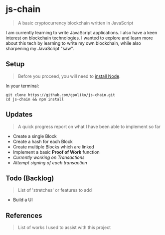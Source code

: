 # js-chain
> A basic cryptocurrency blockchain written in JavaScript

I am currently learning to write JavaScript applications. I also have a keen interest on blockchain technologies. I wanted to explore and learn more about this tech by learning to write my own blockchain, while also sharpening my JavaScript "saw".

## Setup
> Before you proceed, you will need to [install Node](https://nodejs.org/en/download/package-manager/).

In your terminal:
```
git clone https://github.com/gpoliko/js-chain.git
cd js-chain && npm install
``` 

## Updates
> A quick progress report on what I have been able to implement so far
- Create a single Block
- Create a hash for each Block
- Create multiple Blocks which are linked
- Implement a basic **Proof of Work** function
- *Currently working on Transactions*
- *Attempt signing of each transaction*

## Todo (Backlog)
> List of 'stretches' or features to add
- Build a UI

## References
> List of works I used to assist with this project


